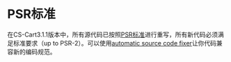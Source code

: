 PSR标准
===================================

在CS-Cart3.1.1版本中，所有源代码已按照[PSR标准](https://github.com/php-fig/fig-standards/tree/master/accepted)进行重写，所有新代码必须满足标准要求（up to PSR-2）。可以使用[automatic source code fixer](http://cs.sensiolabs.org/)让你代码兼容新的编码规范。